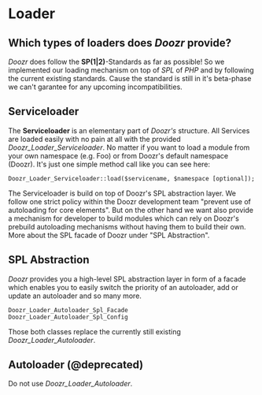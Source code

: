 # Loader
## Which types of loaders does *Doozr* provide?
*Doozr* does follow the **SP(1|2)**-Standards as far as possible! So we implemented our loading mechanism on top of *SPL* of *PHP* and by following the current existing standards. Cause the standard is still in it's beta-phase we can't garantee for any upcoming incompatibilities.


## Serviceloader
The **Serviceloader** is an elementary part of *Doozr's* structure. All Services are loaded easily with no pain at all with the provided *Doozr\_Loader\_Serviceloader*. No matter if you want to load a module from your own namespace (e.g. Foo) or from Doozr's default namespace (Doozr). It's just one simple method call like you can see here:

    Doozr_Loader_Serviceloader::load($servicename, $namespace [optional]);
  
The Serviceloader is build on top of Doozr's SPL abstraction layer. We follow one strict policy within the Doozr development team "prevent use of autoloading for core elements". But on the other hand we want also provide a mechanism for developer to build modules which can rely on Doozr's prebuild autoloading mechanisms without having them to build their own. More about the SPL facade of Doozr under "SPL Abstraction".

## SPL Abstraction
*Doozr* provides you a high-level SPL abstraction layer in form of a facade which enables you to easily switch the priority of an autoloader, add or update an autoloader and so many more.

    Doozr_Loader_Autoloader_Spl_Facade
    Doozr_Loader_Autoloader_Spl_Config
    
Those both classes replace the currently still existing *Doozr\_Loader\_Autoloader*.

## Autoloader (@deprecated)
Do not use *Doozr\_Loader\_Autoloader*.
